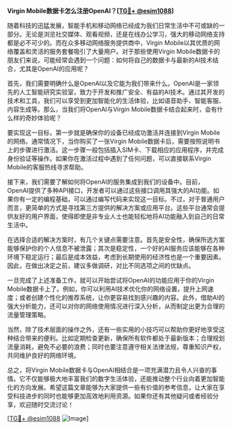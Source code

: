 **Virgin Mobile数据卡怎么注册OpenAI？[[TG💪+ @esim1088](https://t.me/s/esim1088)]**

随着科技的迅猛发展，智能手机和移动网络已经成为我们日常生活中不可或缺的一部分。无论是浏览社交媒体、观看视频，还是在线办公学习，强大的移动网络支持都是必不可少的。而在众多移动网络服务提供商中，Virgin Mobile以其优质的网络覆盖和灵活的服务套餐吸引了大量用户。对于那些使用Virgin Mobile数据卡的朋友们来说，可能经常会遇到一个问题：如何将自己的数据卡与最新的AI技术结合，尤其是OpenAI的应用呢？

首先，我们需要明确什么是OpenAI以及它能为我们带来什么。OpenAI是一家领先的人工智能研究实验室，致力于开发和推广安全、有益的AI技术。通过其开发的技术和工具，我们可以享受到更加智能化的生活体验，比如语音助手、智能客服、内容生成等。那么，当我们将OpenAI与Virgin Mobile数据卡结合起来时，会有什么样的奇妙体验呢？

要实现这一目标，第一步就是确保你的设备已经成功激活并连接到Virgin Mobile的网络。通常情况下，当你购买了一张Virgin Mobile数据卡后，需要按照说明书上的步骤进行激活。这一步骤一般包括插入SIM卡、下载相应的应用程序，并完成身份验证等操作。如果你在激活过程中遇到了任何问题，可以直接联系Virgin Mobile的客服热线寻求帮助。

接下来，我们需要了解如何将OpenAI的服务集成到我们的设备中。目前，OpenAI提供了多种API接口，开发者可以通过这些接口调用其强大的AI功能。如果你有一定的编程基础，可以通过编写代码来实现这一目标。不过，对于普通用户而言，更简单的方式是寻找第三方提供的解决方案或应用平台。这些平台通常会提供友好的用户界面，使得即使是非专业人士也能轻松地将AI功能融入到自己的日常生活中。

在选择合适的解决方案时，有几个关键点需要注意。首先是安全性，确保所选方案能够保护你的个人信息不被泄露；其次是稳定性，一个好的AI服务应该能够在各种环境下稳定运行；最后是成本效益，考虑到长期使用的经济性也是一个重要因素。因此，在做出决定之前，建议多做调研，对比不同选项之间的优缺点。

一旦完成了上述准备工作，就可以开始尝试将OpenAI的功能应用于你的Virgin Mobile数据卡上了。例如，你可以利用AI技术优化你的网络设置，提升上网速度；或者创建个性化的推荐系统，让你更容易找到感兴趣的内容。此外，借助AI的强大分析能力，还可以对你的网络使用情况进行深入分析，从而制定出更为合理的流量管理策略。

当然，除了技术层面的操作之外，还有一些实用的小技巧可以帮助你更好地享受这种结合带来的便利。比如定期检查更新，确保所有软件都处于最新版本；合理规划流量消耗，避免不必要的浪费；同时也要注意遵守相关法律法规，尊重知识产权，共同维护良好的网络环境。

总之，将Virgin Mobile数据卡与OpenAI相结合是一项充满潜力且令人兴奋的事情。它不仅能够极大地丰富我们的数字生活体验，还能推动整个行业向着更加智能化的方向发展。希望这篇文章能够为大家提供一些有价值的参考信息，让大家在享受科技进步的同时也能够更加高效地利用资源。如果你还有其他疑问或者经验分享，欢迎随时交流讨论！

[[TG💪+ @esim1088](https://t.me/s/esim1088) ![Image](https://i.postimg.cc/4NQfJmqS/Snipaste-2025-05-13-00-14-12.png)]